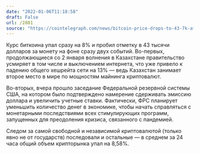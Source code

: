 ```yaml
---
date: "2022-01-06T11:18:58"
draft: False
url: /2801
source: "https://cointelegraph.com/news/bitcoin-price-drops-to-43-7k-after-fed-minutes-re-confirm-plans-to-hike-rates"
---
```


Курс биткоина упал сразу на 8% и пробил отметку в 43 тысячи долларов за монету на фоне сразу двух событий. Во-первых, продолжающиеся со 2 января волнения в Казахстане правительство усмиряет в том числе и выключением интернета, что уже привело к падению общего хешрейта сети на 13% — ведь Казахстан занимает второе место в мире по мощностям майнинга криптовалют. 

Во-вторых, вчера прошло заседание Федеральной резервной системы США, на котором было подтверждено намерение сдерживать эмиссию доллара и увеличить учетные ставки. Фактически, ФРС планирует уменьшить количество денег в экономике, чтобы начать справляться с монетарными последствиями всех стимулирующих программ, запущенных для преодоления кризиса, связанного с пандемией.

Следом за самой свободной и независимой криптовалютой (только явно не от государств) последовали и остальные — в среднем за 24 часа общий объем крипторынка упал на 8,58%.
